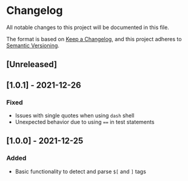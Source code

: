 # Changelog
All notable changes to this project will be documented in this file.

The format is based on [Keep a Changelog](https://keepachangelog.com/en/1.0.0/), and this project adheres to [Semantic Versioning](https://semver.org/spec/v2.0.0.html).

## [Unreleased]

## [1.0.1] - 2021-12-26
### Fixed
- Issues with single quotes when using `dash` shell
- Unexpected behavior due to using `==` in test statements

## [1.0.0] - 2021-12-25
### Added
- Basic functionality to detect and parse `$[` and `]` tags
